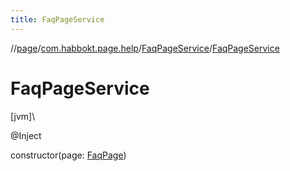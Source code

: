 ```yaml
---
title: FaqPageService
---
```

//[page](../../../index.html)/[com.habbokt.page.help](../index.html)/[FaqPageService](index.html)/[FaqPageService](-faq-page-service.html)



# FaqPageService



[jvm]\




@Inject



constructor(page: [FaqPage](../-faq-page/index.html))





